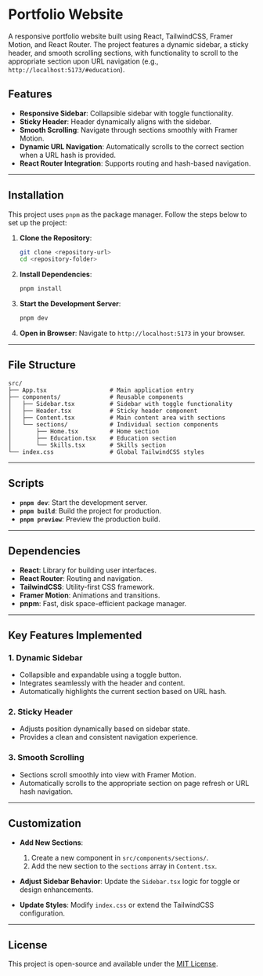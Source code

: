 # Portfolio Website

A responsive portfolio website built using React, TailwindCSS, Framer Motion, and React Router. The project features a dynamic sidebar, a sticky header, and smooth scrolling sections, with functionality to scroll to the appropriate section upon URL navigation (e.g., `http://localhost:5173/#education`).

## Features

- **Responsive Sidebar**: Collapsible sidebar with toggle functionality.
- **Sticky Header**: Header dynamically aligns with the sidebar.
- **Smooth Scrolling**: Navigate through sections smoothly with Framer Motion.
- **Dynamic URL Navigation**: Automatically scrolls to the correct section when a URL hash is provided.
- **React Router Integration**: Supports routing and hash-based navigation.

---

## Installation

This project uses `pnpm` as the package manager. Follow the steps below to set up the project:

1. **Clone the Repository**:
   ```bash
   git clone <repository-url>
   cd <repository-folder>
   ```

2. **Install Dependencies**:
   ```bash
   pnpm install
   ```

3. **Start the Development Server**:
   ```bash
   pnpm dev
   ```

4. **Open in Browser**:
   Navigate to `http://localhost:5173` in your browser.

---

## File Structure

```
src/
├── App.tsx                  # Main application entry
├── components/              # Reusable components
│   ├── Sidebar.tsx          # Sidebar with toggle functionality
│   ├── Header.tsx           # Sticky header component
│   ├── Content.tsx          # Main content area with sections
│   └── sections/            # Individual section components
│       ├── Home.tsx         # Home section
│       ├── Education.tsx    # Education section
│       └── Skills.tsx       # Skills section
└── index.css                # Global TailwindCSS styles
```

---

## Scripts

- **`pnpm dev`**: Start the development server.
- **`pnpm build`**: Build the project for production.
- **`pnpm preview`**: Preview the production build.

---

## Dependencies

- **React**: Library for building user interfaces.
- **React Router**: Routing and navigation.
- **TailwindCSS**: Utility-first CSS framework.
- **Framer Motion**: Animations and transitions.
- **pnpm**: Fast, disk space-efficient package manager.

---

## Key Features Implemented

### 1. Dynamic Sidebar
- Collapsible and expandable using a toggle button.
- Integrates seamlessly with the header and content.
- Automatically highlights the current section based on URL hash.

### 2. Sticky Header
- Adjusts position dynamically based on sidebar state.
- Provides a clean and consistent navigation experience.

### 3. Smooth Scrolling
- Sections scroll smoothly into view with Framer Motion.
- Automatically scrolls to the appropriate section on page refresh or URL hash navigation.

---

## Customization

- **Add New Sections**:
    1. Create a new component in `src/components/sections/`.
    2. Add the new section to the `sections` array in `Content.tsx`.

- **Adjust Sidebar Behavior**:
  Update the `Sidebar.tsx` logic for toggle or design enhancements.

- **Update Styles**:
  Modify `index.css` or extend the TailwindCSS configuration.

---

## License

This project is open-source and available under the [MIT License](LICENSE).

